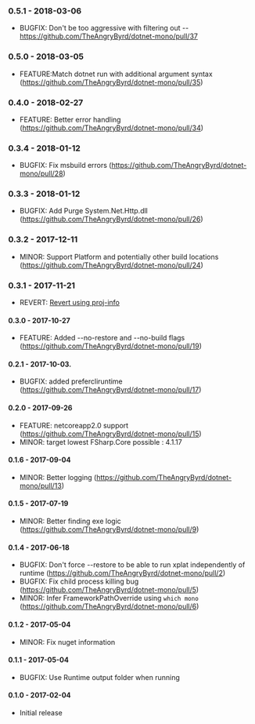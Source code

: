 ### 0.5.1 - 2018-03-06
* BUGFIX: Don't be too aggressive with filtering out -- https://github.com/TheAngryByrd/dotnet-mono/pull/37

### 0.5.0 - 2018-03-05
* FEATURE:Match dotnet run with additional argument syntax (https://github.com/TheAngryByrd/dotnet-mono/pull/35)

### 0.4.0 - 2018-02-27
* FEATURE: Better error handling (https://github.com/TheAngryByrd/dotnet-mono/pull/34)

### 0.3.4 - 2018-01-12
* BUGFIX: Fix msbuild errors (https://github.com/TheAngryByrd/dotnet-mono/pull/28)

### 0.3.3 - 2018-01-12
* BUGFIX: Add Purge System.Net.Http.dll (https://github.com/TheAngryByrd/dotnet-mono/pull/26)

### 0.3.2 - 2017-12-11
* MINOR: Support Platform and potentially other build locations (https://github.com/TheAngryByrd/dotnet-mono/pull/24)

### 0.3.1 - 2017-11-21
* REVERT: [Revert using proj-info](https://github.com/TheAngryByrd/dotnet-mono/pull/21)

#### 0.3.0 - 2017-10-27
* FEATURE: Added --no-restore and --no-build flags (https://github.com/TheAngryByrd/dotnet-mono/pull/19)

#### 0.2.1 - 2017-10-03.
* BUGFIX: added prefercliruntime (https://github.com/TheAngryByrd/dotnet-mono/pull/17)

#### 0.2.0 - 2017-09-26
* FEATURE: netcoreapp2.0 support (https://github.com/TheAngryByrd/dotnet-mono/pull/15)
* MINOR: target lowest FSharp.Core possible : 4.1.17

#### 0.1.6 - 2017-09-04
* MINOR: Better logging (https://github.com/TheAngryByrd/dotnet-mono/pull/13)

#### 0.1.5 - 2017-07-19
* MINOR: Better finding exe logic (https://github.com/TheAngryByrd/dotnet-mono/pull/9)

#### 0.1.4 - 2017-06-18
* BUGFIX: Don't force --restore to be able to run xplat independently of runtime (https://github.com/TheAngryByrd/dotnet-mono/pull/2)
* BUGFIX: Fix child process killing bug (https://github.com/TheAngryByrd/dotnet-mono/pull/5)
* MINOR: Infer FrameworkPathOverride using `which mono` (https://github.com/TheAngryByrd/dotnet-mono/pull/6)

#### 0.1.2 - 2017-05-04
* MINOR: Fix nuget information

#### 0.1.1 - 2017-05-04
* BUGFIX: Use Runtime output folder when running

#### 0.1.0 - 2017-02-04
* Initial release